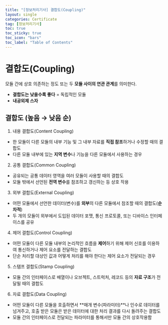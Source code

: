 ```yaml
---
title: "[정보처리기사] 결합도(Coupling)"
layout: single
categories: Certificate
tag: [정보처리기사]
toc: true
toc_sticky: true
toc_icon: "bars"
toc_label: "Table of Contents"
---
```


# 결합도(Coupling)
모듈 간에 상호 의존하는 정도 또는 두 **모듈 사이의 연관 관계**를 의미한다.
- **결합도는 낮을수록 좋다** = 독립적인 모듈
- **내공외제 스자**

## 결합도 (높음 → 낮음 순)
1. 내용 결합도(Content Coupling)
- 한 모듈이 다른 모듈의 내부 기능 및 그 내부 자료를 **직접 참조**하거나 수정할 때의 결합도
- 다른 모듈 내부에 있는 **지역 변수**나 기능을 다른 모듈에서 사용하는 경우

2. 공통 결합도(Common Coupling)
- 공유되는 공통 데이터 영역을 여러 모듈이 사용할 때의 결합도
- 모듈 밖에서 선언된 **전역 변수**를 참조하고 갱신하는 등 상호 작용

3. 외부 결합도(External Coupling)
- 어떤 모듈에서 선언한 데이터(변수)를 **외부**의 다른 모듈에서 참조할 때의 결합도(**순차적**)
- 두 개의 모듈이 외부에서 도입된 데이터 포맷, 통신 프로토콜, 또는 디바이스 인터페이스를 공유

4. 제어 결합도(Control Coupling)
- 어떤 모듈이 다른 모듈 내부의 논리적인 흐름을 **제어**하기 위해 제어 신호를 이용하여 통신하거나 제어 요소를 전달하는 결합도
- 단순 처리할 대상인 값과 어떻게 처리를 해야 한다는 제어 요소가 전달되는 경우

5. 스탬프 결합도(Stamp Coupling)
- 모듈 간의 인터페이스로 배열이나 오브젝트, 스트럭처, 레코드 등의 **자료 구조**가 전달될 때의 결합도

6. 자료 결합도(Data Coupling)
- 어떤 모듈이 다른 모듈을 호출하면서 **매개 변수(파라미터)**나 인수로 데이터를 넘겨주고, 호출 받은 모듈은 받은 데이터에 대한 처리 결과를 다시 돌려주는 결합도
- 모듈 간의 인터페이스로 전달되는 파라미터를 통해서만 모듈 간의 상호작용함